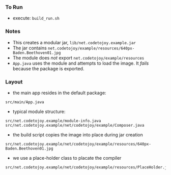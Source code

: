 
### To Run

* execute: `build_run.sh`

### Notes

* This creates a modular jar, `lib/net.codetojoy.example.jar`
* The jar contains `net.codetojoy/example/resources/640px-Baden.Beethoven01.jpg`
* The module does *not* export `net.codetojoy/example/resources`
* `App.java` uses the module and attempts to load the image. It *fails* because the package is exported.

### Layout

* the main app resides in the default package:
```
src/main/App.java
```

* typical module structure:
```
src/net.codetojoy.example/module-info.java
src/net.codetojoy.example/net/codetojoy/example/Composer.java
```

* the build script copies the image into place during jar creation
```
src/net.codetojoy.example/net/codetojoy/example/resources/640px-Baden.Beethoven01.jpg
```

* we use a place-holder class to placate the compiler
```
src/net.codetojoy.example/net/codetojoy/example/resources/PlaceHolder.java
```
